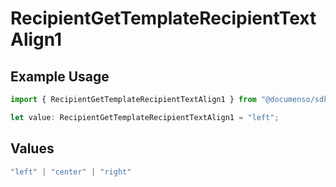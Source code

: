 # RecipientGetTemplateRecipientTextAlign1

## Example Usage

```typescript
import { RecipientGetTemplateRecipientTextAlign1 } from "@documenso/sdk-typescript/models/operations";

let value: RecipientGetTemplateRecipientTextAlign1 = "left";
```

## Values

```typescript
"left" | "center" | "right"
```